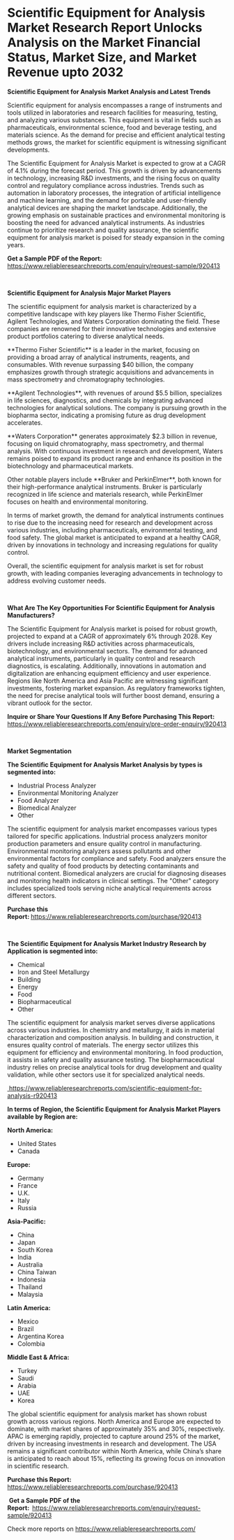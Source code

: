 <p><h1>Scientific Equipment for Analysis Market Research Report Unlocks Analysis on the Market Financial Status, Market Size, and Market Revenue upto 2032</h1></p><p><strong>Scientific Equipment for Analysis Market Analysis and Latest Trends</strong></p>
<p><p>Scientific equipment for analysis encompasses a range of instruments and tools utilized in laboratories and research facilities for measuring, testing, and analyzing various substances. This equipment is vital in fields such as pharmaceuticals, environmental science, food and beverage testing, and materials science. As the demand for precise and efficient analytical testing methods grows, the market for scientific equipment is witnessing significant developments.</p><p>The Scientific Equipment for Analysis Market is expected to grow at a CAGR of 4.1% during the forecast period. This growth is driven by advancements in technology, increasing R&D investments, and the rising focus on quality control and regulatory compliance across industries. Trends such as automation in laboratory processes, the integration of artificial intelligence and machine learning, and the demand for portable and user-friendly analytical devices are shaping the market landscape. Additionally, the growing emphasis on sustainable practices and environmental monitoring is boosting the need for advanced analytical instruments. As industries continue to prioritize research and quality assurance, the scientific equipment for analysis market is poised for steady expansion in the coming years.</p></p>
<p><strong>Get a Sample PDF of the Report:&nbsp;</strong> <a href="https://www.reliableresearchreports.com/enquiry/request-sample/920413?utm_campaign=2960&utm_medium=2&utm_source=Github&utm_content=ia&utm_term=07032025&utm_id=scientific-equipment-for-analysis">https://www.reliableresearchreports.com/enquiry/request-sample/920413</a></p>
<p>&nbsp;</p>
<p><strong>Scientific Equipment for Analysis Major Market Players</strong></p>
<p><p>The scientific equipment for analysis market is characterized by a competitive landscape with key players like Thermo Fisher Scientific, Agilent Technologies, and Waters Corporation dominating the field. These companies are renowned for their innovative technologies and extensive product portfolios catering to diverse analytical needs.</p><p>**Thermo Fisher Scientific** is a leader in the market, focusing on providing a broad array of analytical instruments, reagents, and consumables. With revenue surpassing $40 billion, the company emphasizes growth through strategic acquisitions and advancements in mass spectrometry and chromatography technologies.</p><p>**Agilent Technologies**, with revenues of around $5.5 billion, specializes in life sciences, diagnostics, and chemicals by integrating advanced technologies for analytical solutions. The company is pursuing growth in the biopharma sector, indicating a promising future as drug development accelerates.</p><p>**Waters Corporation** generates approximately $2.3 billion in revenue, focusing on liquid chromatography, mass spectrometry, and thermal analysis. With continuous investment in research and development, Waters remains poised to expand its product range and enhance its position in the biotechnology and pharmaceutical markets.</p><p>Other notable players include **Bruker and PerkinElmer**, both known for their high-performance analytical instruments. Bruker is particularly recognized in life science and materials research, while PerkinElmer focuses on health and environmental monitoring.</p><p>In terms of market growth, the demand for analytical instruments continues to rise due to the increasing need for research and development across various industries, including pharmaceuticals, environmental testing, and food safety. The global market is anticipated to expand at a healthy CAGR, driven by innovations in technology and increasing regulations for quality control.</p><p>Overall, the scientific equipment for analysis market is set for robust growth, with leading companies leveraging advancements in technology to address evolving customer needs.</p></p>
<p>&nbsp;</p>
<p><strong>What Are The Key Opportunities For Scientific Equipment for Analysis Manufacturers?</strong></p>
<p><p>The Scientific Equipment for Analysis market is poised for robust growth, projected to expand at a CAGR of approximately 6% through 2028. Key drivers include increasing R&D activities across pharmaceuticals, biotechnology, and environmental sectors. The demand for advanced analytical instruments, particularly in quality control and research diagnostics, is escalating. Additionally, innovations in automation and digitalization are enhancing equipment efficiency and user experience. Regions like North America and Asia Pacific are witnessing significant investments, fostering market expansion. As regulatory frameworks tighten, the need for precise analytical tools will further boost demand, ensuring a vibrant outlook for the sector.</p></p>
<p><strong>Inquire or Share Your Questions If Any Before Purchasing This Report:</strong> <a href="https://www.reliableresearchreports.com/enquiry/pre-order-enquiry/920413?utm_campaign=2960&utm_medium=2&utm_source=Github&utm_content=ia&utm_term=07032025&utm_id=scientific-equipment-for-analysis">https://www.reliableresearchreports.com/enquiry/pre-order-enquiry/920413</a></p>
<p>&nbsp;</p>
<p><strong>Market Segmentation</strong></p>
<p><strong>The Scientific Equipment for Analysis Market Analysis by types is segmented into:</strong></p>
<p><ul><li>Industrial Process Analyzer</li><li>Environmental Monitoring Analyzer</li><li>Food Analyzer</li><li>Biomedical Analyzer</li><li>Other</li></ul></p>
<p><p>The scientific equipment for analysis market encompasses various types tailored for specific applications. Industrial process analyzers monitor production parameters and ensure quality control in manufacturing. Environmental monitoring analyzers assess pollutants and other environmental factors for compliance and safety. Food analyzers ensure the safety and quality of food products by detecting contaminants and nutritional content. Biomedical analyzers are crucial for diagnosing diseases and monitoring health indicators in clinical settings. The "Other" category includes specialized tools serving niche analytical requirements across different sectors.</p></p>
<p><strong>Purchase this Report:&nbsp;</strong><a href="https://www.reliableresearchreports.com/purchase/920413?utm_campaign=2960&utm_medium=2&utm_source=Github&utm_content=ia&utm_term=07032025&utm_id=scientific-equipment-for-analysis">https://www.reliableresearchreports.com/purchase/920413</a></p>
<p>&nbsp;</p>
<p><strong>The Scientific Equipment for Analysis Market Industry Research by Application is segmented into:</strong></p>
<p><ul><li>Chemical</li><li>Iron and Steel Metallurgy</li><li>Building</li><li>Energy</li><li>Food</li><li>Biopharmaceutical</li><li>Other</li></ul></p>
<p><p>The scientific equipment for analysis market serves diverse applications across various industries. In chemistry and metallurgy, it aids in material characterization and composition analysis. In building and construction, it ensures quality control of materials. The energy sector utilizes this equipment for efficiency and environmental monitoring. In food production, it assists in safety and quality assurance testing. The biopharmaceutical industry relies on precise analytical tools for drug development and quality validation, while other sectors use it for specialized analytical needs.</p></p>
<p><a href="https://www.reliableresearchreports.com/scientific-equipment-for-analysis-r920413?utm_campaign=2960&utm_medium=2&utm_source=Github&utm_content=ia&utm_term=07032025&utm_id=scientific-equipment-for-analysis">&nbsp;https://www.reliableresearchreports.com/scientific-equipment-for-analysis-r920413</a></p>
<p><strong>In terms of Region, the Scientific Equipment for Analysis Market Players available by Region are:</strong></p>
<p>
    <p> <strong> North America: </strong>
        <ul>
            <li>United States</li>
            <li>Canada</li>
        </ul>
        </p> 
    <p> <strong> Europe: </strong>
        <ul>
            <li>Germany</li>
            <li>France</li>
            <li>U.K.</li>
            <li>Italy</li>
            <li>Russia</li>
        </ul>
        </p> 
    <p> <strong> Asia-Pacific: </strong>
        <ul>
            <li>China</li>
            <li>Japan</li>
            <li>South Korea</li>
            <li>India</li>
            <li>Australia</li>
            <li>China Taiwan</li>
            <li>Indonesia</li>
            <li>Thailand</li>
            <li>Malaysia</li>
        </ul>
        </p> 
    <p> <strong> Latin America: </strong>
        <ul>
            <li>Mexico</li>
            <li>Brazil</li>
            <li>Argentina Korea</li>
            <li>Colombia</li>
        </ul>
        </p> 
    <p> <strong> Middle East & Africa: </strong>
        <ul>
            <li>Turkey</li>
            <li>Saudi</li>
            <li>Arabia</li>
            <li>UAE</li>
            <li>Korea</li>
        </ul>
    </p>
    </p>
<p><p>The global scientific equipment for analysis market has shown robust growth across various regions. North America and Europe are expected to dominate, with market shares of approximately 35% and 30%, respectively. APAC is emerging rapidly, projected to capture around 25% of the market, driven by increasing investments in research and development. The USA remains a significant contributor within North America, while China’s share is anticipated to reach about 15%, reflecting its growing focus on innovation in scientific research.</p></p>
<p><strong>Purchase this Report: </strong><a href="https://www.reliableresearchreports.com/purchase/920413?utm_campaign=2960&utm_medium=2&utm_source=Github&utm_content=ia&utm_term=07032025&utm_id=scientific-equipment-for-analysis">https://www.reliableresearchreports.com/purchase/920413</a></p>
<p>&nbsp;<strong>Get a Sample PDF of the Report:&nbsp;&nbsp;</strong><a href="https://www.reliableresearchreports.com/enquiry/request-sample/920413?utm_campaign=2960&utm_medium=2&utm_source=Github&utm_content=ia&utm_term=07032025&utm_id=scientific-equipment-for-analysis">https://www.reliableresearchreports.com/enquiry/request-sample/920413</a></p>
<p><strong></strong></p>
<p>Check more reports on <a href="https://www.reliableresearchreports.com/?utm_campaign=2960&utm_medium=2&utm_source=Github&utm_content=ia&utm_term=07032025&utm_id=scientific-equipment-for-analysis">https://www.reliableresearchreports.com/</a></p>